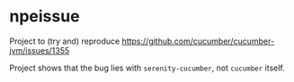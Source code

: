 # npeissue
Project to (try and) reproduce https://github.com/cucumber/cucumber-jvm/issues/1355

Project shows that the bug lies with `serenity-cucumber`, not `cucumber` itself.
